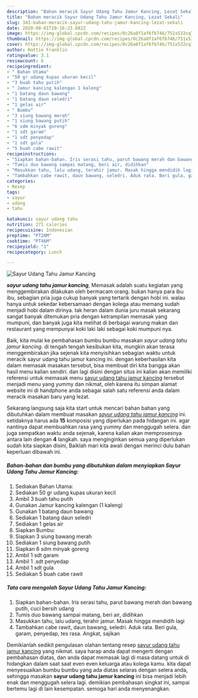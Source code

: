 ```yaml
---
description: "Bahan meracik Sayur Udang Tahu Jamur Kancing, Lezat Sekali"
title: "Bahan meracik Sayur Udang Tahu Jamur Kancing, Lezat Sekali"
slug: 343-bahan-meracik-sayur-udang-tahu-jamur-kancing-lezat-sekali
date: 2020-08-01T20:16:23.682Z
image: https://img-global.cpcdn.com/recipes/0c26a8f1af6fb746/751x532cq70/sayur-udang-tahu-jamur-kancing-foto-resep-utama.jpg
thumbnail: https://img-global.cpcdn.com/recipes/0c26a8f1af6fb746/751x532cq70/sayur-udang-tahu-jamur-kancing-foto-resep-utama.jpg
cover: https://img-global.cpcdn.com/recipes/0c26a8f1af6fb746/751x532cq70/sayur-udang-tahu-jamur-kancing-foto-resep-utama.jpg
author: Hattie Franklin
ratingvalue: 3.1
reviewcount: 6
recipeingredient:
- " Bahan Utama"
- "50 gr udang kupas ukuran kecil"
- "3 buah tahu putih"
- " Jamur kancing kalengan 1 kaleng"
- "1 batang daun bawang"
- "1 batang daun seledri"
- "1 gelas air"
- " Bumbu"
- "3 siung bawang merah"
- "1 siung bawang putih"
- "6 sdm minyak goreng"
- "1 sdt garam"
- "1 sdt penyedap"
- "1 sdt gula"
- "5 buah cabe rawit"
recipeinstructions:
- "Siapkan bahan-bahan. Iris serasi tahu, parut bawang merah dan bawang putih, cuci bersih udang"
- "Tumis duo bawang sampai matang, beri air, didihkan"
- "Masukkan tahu, lalu udang, terahir jamur. Masak hingga mendidih lagi"
- "Tambahkan cabe rawit, daun bawang, seledri. Aduk rata. Beri gula, garam, penyedap, tes rasa. Angkat, sajikan"
categories:
- Resep
tags:
- sayur
- udang
- tahu

katakunci: sayur udang tahu 
nutrition: 271 calories
recipecuisine: Indonesian
preptime: "PT20M"
cooktime: "PT46M"
recipeyield: "1"
recipecategory: Lunch

---
```



![Sayur Udang Tahu Jamur Kancing](https://img-global.cpcdn.com/recipes/0c26a8f1af6fb746/751x532cq70/sayur-udang-tahu-jamur-kancing-foto-resep-utama.jpg)

<b><i>sayur udang tahu jamur kancing</i></b>, Memasak adalah suatu kegiatan yang menggembirakan dilakukan oleh bermacam orang. bukan hanya para ibu ibu, sebagian pria juga cukup banyak yang tertarik dengan hobi ini. walau hanya untuk sekedar kebersamaan dengan kolega atau memang sudah menjadi hobi dalam dirinya. tak heran dalam dunia juru masak sekarang sangat banyak ditemukan pria dengan ketrampilan memasak yang mumpuni, dan banyak juga kita melihat di berbagai warung makan dan restaurant yang mempunyai koki laki laki sebagai koki mumpuni nya.



Baik, kita mulai ke pembahasan bumbu bumbu masakan <i>sayur udang tahu jamur kancing</i>. di tengah tengah kesibukan kita, mungkin akan terasa menggembirakan jika sejenak kita menyisihkan sebagian waktu untuk meracik sayur udang tahu jamur kancing ini. dengan keberhasilan kita dalam memasak masakan tersebut, bisa membuat diri kita bangga akan hasil menu kalian sendiri. dan lagi disini dengan situs ini kalian akan memiliki referensi untuk memasak menu <u>sayur udang tahu jamur kancing</u> tersebut menjadi menu yang yummy dan nikmat, oleh karena itu simpan alamat website ini di handphone anda sebagai salah satu referensi anda dalam meracik masakan baru yang lezat.


Sekarang langsung saja kita start untuk mencari bahan bahan yang dibutuhkan dalam membuat masakan <u><i>sayur udang tahu jamur kancing</i></u> ini. setidaknya harus ada <b>15</b> komposisi yang diperlukan pada hidangan ini. agar nantinya dapat membuahkan rasa yang yummy dan menggugah selera. dan juga sempatkan waktu anda sejenak, karena kalian akan memprosesnya antara lain dengan <b>4</b> langkah. saya menginginkan semua yang diperlukan sudah kita siapkan disini, Baiklah mari kita awali dengan merinci dulu bahan keperluan dibawah ini.

<!--inarticleads1-->

##### Bahan-bahan dan bumbu yang dibutuhkan dalam menyiapkan Sayur Udang Tahu Jamur Kancing:

1. Sediakan  Bahan Utama:
1. Sediakan 50 gr udang kupas ukuran kecil
1. Ambil 3 buah tahu putih
1. Gunakan  Jamur kancing kalengan (1 kaleng)
1. Gunakan 1 batang daun bawang
1. Sediakan 1 batang daun seledri
1. Sediakan 1 gelas air
1. Siapkan  Bumbu:
1. Siapkan 3 siung bawang merah
1. Sediakan 1 siung bawang putih
1. Siapkan 6 sdm minyak goreng
1. Ambil 1 sdt garam
1. Ambil 1 .sdt penyedap
1. Ambil 1 sdt gula
1. Sediakan 5 buah cabe rawit




<!--inarticleads2-->

##### Tata cara mengolah Sayur Udang Tahu Jamur Kancing:

1. Siapkan bahan-bahan. Iris serasi tahu, parut bawang merah dan bawang putih, cuci bersih udang
1. Tumis duo bawang sampai matang, beri air, didihkan
1. Masukkan tahu, lalu udang, terahir jamur. Masak hingga mendidih lagi
1. Tambahkan cabe rawit, daun bawang, seledri. Aduk rata. Beri gula, garam, penyedap, tes rasa. Angkat, sajikan




Demikianlah sedikit pengulasan olahan tentang resep <u>sayur udang tahu jamur kancing</u> yang nikmat. saya harap anda dapat mengerti dengan pembahasan diatas, dan anda dapat memasak lagi di masa datang untuk di hidangkan dalam saat saat even even keluarga atau kolega kamu. kita dapat menyesuaikan bumbu bumbu yang ada diatas selaras dengan selera anda, sehingga masakan <b>sayur udang tahu jamur kancing</b> ini bisa menjadi lebih enak dan menggugah selera lagi. demikian pembahasan singkat ini, sampai bertemu lagi di lain kesempatan. semoga hari anda menyenangkan.

